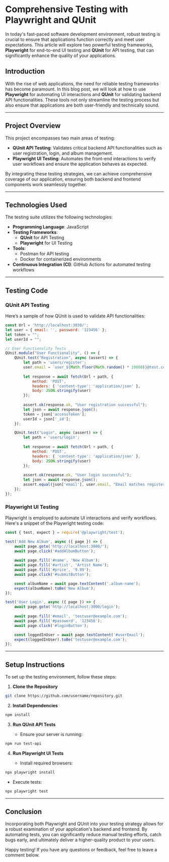 # Comprehensive Testing with Playwright and QUnit

In today's fast-paced software development environment, robust testing is crucial to ensure that applications function correctly and meet user expectations. This article will explore two powerful testing frameworks, **Playwright** for end-to-end UI testing and **QUnit** for API testing, that can significantly enhance the quality of your applications.

## Introduction

With the rise of web applications, the need for reliable testing frameworks has become paramount. In this blog post, we will look at how to use **Playwright** for automating UI interactions and **QUnit** for validating backend API functionalities. These tools not only streamline the testing process but also ensure that applications are both user-friendly and technically sound.

---

## Project Overview

This project encompasses two main areas of testing:
- **QUnit API Testing**: Validates critical backend API functionalities such as user registration, login, and album management.
- **Playwright UI Testing**: Automates the front-end interactions to verify user workflows and ensure the application behaves as expected.

By integrating these testing strategies, we can achieve comprehensive coverage of our application, ensuring both backend and frontend components work seamlessly together.

---

## Technologies Used

The testing suite utilizes the following technologies:
- **Programming Language**: JavaScript
- **Testing Frameworks**: 
  - **QUnit** for API Testing
  - **Playwright** for UI Testing
- **Tools**: 
  - Postman for API testing
  - Docker for containerized environments
- **Continuous Integration (CI)**: GitHub Actions for automated testing workflows

---

## Testing Code

### QUnit API Testing

Here’s a sample of how QUnit is used to validate API functionalities:

```javascript
const Url = 'http://localhost:3030/';
let user = { email: '', password: '123456' };
let token = "";
let userId = "";

// User Functionality Tests
QUnit.module("User Functionality", () => {
    QUnit.test("Registration", async (assert) => {
        let path = 'users/register';
        user.email = `user_${Math.floor(Math.random() * 10000)}@test.com`;
        
        let response = await fetch(Url + path, {
            method: 'POST',
            headers: { 'content-type': 'application/json' },
            body: JSON.stringify(user)
        });
        
        assert.ok(response.ok, "User registration successful");
        let json = await response.json();
        token = json['accessToken'];
        userId = json['_id'];
    });

    QUnit.test("Login", async (assert) => {
        let path = 'users/login';
        
        let response = await fetch(Url + path, {
            method: 'POST',
            headers: { 'content-type': 'application/json' },
            body: JSON.stringify(user)
        });
        
        assert.ok(response.ok, "User login successful");
        let json = await response.json();
        assert.equal(json['email'], user.email, "Email matches registered user");
    });
});
```
### Playwright UI Testing

Playwright is employed to automate UI interactions and verify workflows. Here's a snippet of the Playwright testing code:

```javascript
const { test, expect } = require('@playwright/test');

test('Add New Album', async ({ page }) => {
    await page.goto('http://localhost:3000/');
    await page.click('#addAlbumButton');
    
    await page.fill('#name', 'New Album');
    await page.fill('#artist', 'Artist Name');
    await page.fill('#price', '9.99');
    await page.click('#submitButton');

    const albumName = await page.textContent('.album-name');
    expect(albumName).toBe('New Album');
});

test('User Login', async ({ page }) => {
    await page.goto('http://localhost:3000/login');
    
    await page.fill('#email', 'testuser@example.com');
    await page.fill('#password', '123456');
    await page.click('#loginButton');

    const loggedInUser = await page.textContent('#userEmail');
    expect(loggedInUser).toBe('testuser@example.com');
});
``` 

----------

## Setup Instructions

To set up the testing environment, follow these steps:

1.  **Clone the Repository**
    
   ```bash
git clone https://github.com/username/repository.git
``` 
    
2.  **Install Dependencies**
    
   ```bash
  npm install
  ``` 
    
3.  **Run QUnit API Tests**
    
    -   Ensure your server is running:
    
   ```bash
 npm run test-api
 ``` 
    
4.  **Run Playwright UI Tests**
    
    -   Install required browsers:
    
```bash
npx playwright install
``` 
    
   -   Execute tests:
    
```bash
npx playwright test
``` 
    

----------

## Conclusion

Incorporating both Playwright and QUnit into your testing strategy allows for a robust examination of your application's backend and frontend. By automating tests, you can significantly reduce manual testing efforts, catch bugs early, and ultimately deliver a higher-quality product to your users.

Happy testing! If you have any questions or feedback, feel free to leave a comment below.
